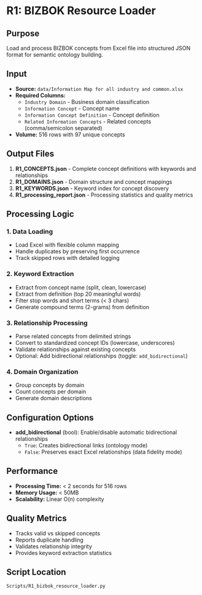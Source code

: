 # R1: BIZBOK Resource Loader

## Purpose
Load and process BIZBOK concepts from Excel file into structured JSON format for semantic ontology building.

## Input
- **Source:** `data/Information Map for all industry and common.xlsx`
- **Required Columns:**
  - `Industry Domain` - Business domain classification
  - `Information Concept` - Concept name
  - `Information Concept Definition` - Concept definition  
  - `Related Information Concepts` - Related concepts (comma/semicolon separated)
- **Volume:** 516 rows with 97 unique concepts

## Output Files
1. **R1_CONCEPTS.json** - Complete concept definitions with keywords and relationships
2. **R1_DOMAINS.json** - Domain structure and concept mappings
3. **R1_KEYWORDS.json** - Keyword index for concept discovery
4. **R1_processing_report.json** - Processing statistics and quality metrics

## Processing Logic

### 1. Data Loading
- Load Excel with flexible column mapping
- Handle duplicates by preserving first occurrence
- Track skipped rows with detailed logging

### 2. Keyword Extraction
- Extract from concept name (split, clean, lowercase)
- Extract from definition (top 20 meaningful words)
- Filter stop words and short terms (< 3 chars)
- Generate compound terms (2-grams) from definition

### 3. Relationship Processing
- Parse related concepts from delimited strings
- Convert to standardized concept IDs (lowercase, underscores)
- Validate relationships against existing concepts
- Optional: Add bidirectional relationships (toggle: `add_bidirectional`)

### 4. Domain Organization
- Group concepts by domain
- Count concepts per domain
- Generate domain descriptions

## Configuration Options
- **add_bidirectional** (bool): Enable/disable automatic bidirectional relationships
  - `True`: Creates bidirectional links (ontology mode)
  - `False`: Preserves exact Excel relationships (data fidelity mode)

## Performance
- **Processing Time:** < 2 seconds for 516 rows
- **Memory Usage:** < 50MB
- **Scalability:** Linear O(n) complexity

## Quality Metrics
- Tracks valid vs skipped concepts
- Reports duplicate handling
- Validates relationship integrity
- Provides keyword extraction statistics

## Script Location
`Scripts/R1_bizbok_resource_loader.py`